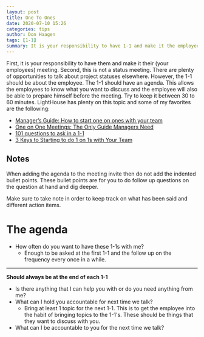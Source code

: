 ```yaml
---
layout: post
title: One To Ones
date: 2020-07-10 15:26
categories: tips
author: Don Haagen
tags: [1-1]
summary: It is your responsibility to have 1-1 and make it the employees meeting. Remember the 1-1 is not a status meeting...
---
```

First, it is your responsibility to have them and make it their (your employees) meeting. Second, this is not a status meeting. There are plenty of opportunities to talk about project statuses elsewhere. However, the 1-1 should be about the employee. The 1-1 should have an agenda. This allows the employees to know what you want to discuss and the employee will also be able to prepare himself before the meeting. Try to keep it between 30 to 60 minutes. LightHouse has plenty on this topic and some of my favorites are the following:

- [Manager’s Guide: How to start one on ones with your team](https://getlighthouse.com/blog/how-to-start-one-on-ones-your-teams/)
- [One on One Meetings: The Only Guide Managers Need](https://getlighthouse.com/blog/one-on-one-meetings-template-great-leaders/)
- [101 questions to ask in a 1-1](https://jasonevanish.com/2014/05/29/101-questions-to-ask-in-1-on-1s/)
- [3 Keys to Starting to do 1 on 1s with Your Team](https://jasonevanish.com/2014/05/15/3-keys-to-starting-to-do-1-on-1s-with-your-team/)

## Notes
When adding the agenda to the meeting invite then do not add the indented bullet points. These bullet points are for you to do follow up questions on the question at hand and dig deeper. 

Make sure to take note in order to keep track on what has been said and different action items.


# The agenda
* How often do you want to have these 1-1s with me?
   - Enough to be asked at the first 1-1 and the follow up on the frequency every once in a while.
- - -
**Should always be at the end of each 1-1**
* Is there anything that I can help you with or do you need anything from me?
* What can I hold you accountable for next time we talk?
   - Bring at least 1 topic for the next 1-1. This is to get the employee into the habit of bringing topics to the 1-1's. These should be things that they want to discuss with you.
* What can I be accountable to you for the next time we talk?

